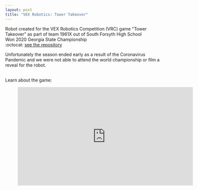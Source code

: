 ```yaml
---
layout: post
title: "VEX Robotics: Tower Takeover"
---
```

Robot created for the VEX Robotics Competition (VRC) game "Tower Takeover" as part of team 1961X out of South Forsyth High School  
Won 2020 Georgia State Championship  
:octocat: [see the repository](https://github.com/Sumguy31/TowerTakeover_1961X_V3)  


Unfortunately the season ended early as a result of the Coronavirus Pandemic and we were not able to attend the world championship or film a reveal for the robot.
<!--more-->


<br>
Learn about the game:
<figure class="video_container">
  <iframe width="560" height="315" src="https://www.youtube.com/embed/_JVQOiw_OUU" frameborder="0" allow="accelerometer; autoplay; clipboard-write; encrypted-media; gyroscope; picture-in-picture" allowfullscreen></iframe>
</figure>
